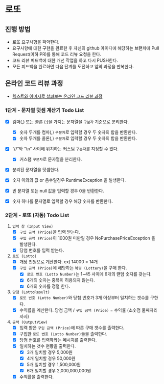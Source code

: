 # 로또
## 진행 방법
* 로또 요구사항을 파악한다.
* 요구사항에 대한 구현을 완료한 후 자신의 github 아이디에 해당하는 브랜치에 Pull Request(이하 PR)를 통해 코드 리뷰 요청을 한다.
* 코드 리뷰 피드백에 대한 개선 작업을 하고 다시 PUSH한다.
* 모든 피드백을 완료하면 다음 단계를 도전하고 앞의 과정을 반복한다.

## 온라인 코드 리뷰 과정
* [텍스트와 이미지로 살펴보는 온라인 코드 리뷰 과정](https://github.com/next-step/nextstep-docs/tree/master/codereview)


### 1단계 - 문자열 덧셈 계산기 Todo List
- [x] 컴마(,) 또는 콜론 (:)을 가지는 문자열을 `구분자` 기준으로 분리한다.
    - [x] 숫자 두개를 컴마(,) `구분자`로 입력할 경우 두 숫자의 합을 반환한다.
    - [x] 숫자 두개를 콜론(,) `구분자`로 입력할 경우 두 숫자의 합을 반환한다.
- [x] “//”와 “\n” 사이에 위치하는 커스텀 `구분자`를 지정할 수 있다.
    - [x] 커스텀 `구분자`로 문자열을 분리한다.
- [x] 분리된 문자열을 덧셈한다.
- [x] 숫자 이외의 값 or 음수일경우 RuntimeException 을 발생한다.
- [x] 빈 문자열 또는 null 값을 입력할 경우 0을 반환한다.
- [x] 숫자 하나를 문자열로 입력할 경우 해당 숫자를 반환한다.


### 2단계 - 로또 (자동) Todo List

1. `입력 창 (Input View)`
    - [x] `구입 금액 (Price)`을 입력 받는다.
    - [x] `구입 금액 (Price)`이 1000원 미만일 경우 NoPurchasePriceException 을 발생한다.
    - [x] 당첨 번호를 입력 받는다.
2. `로또 (Lotto)`
    - [x] 개당 천원으로 계산한다. ex) 14000 = 14개
    - [x] `구입 금액 (Price)`에 해당하는 `복권 (Lottery)`을 구매 한다.
        - [x] `로또 번호 (Lotto Number)`는 1~45 사이에 6개의 랜덤 숫자를 갖는다.
        - [x] 6개의 숫자는 중복이 허용되지 않는다.
        - [x] 6개의 숫자를 정렬 한다.
3. `당첨 (LottoResult)`
    - [x] `로또 번호 (Lotto Number)`와 당첨 번호가 3개 이상부터 일치하는 갯수를 구한다.
    - [x] 수익률을 계산한다. 당첨 금액 / `구입 금액 (Price)` = 수익률 (소숫점 둘째자리까지)
4. `출력 (OutputView)`
    - [x] 입력 받은 `구입 금액 (Price)`에 따른 구매 갯수를 출력한다.
    - [x] 구입한 `로또 번호 (Lotto Number)`들을 출력한다.
    - [x] 당첨 번호를 입력하라는 메시지를 출력한다.
    - [x] 일치하는 갯수 현황을 출력한다.
        - [x] 3개 일치할 경우 5,000원
        - [x] 4개 일치할 경우 50,000원
        - [x] 5개 일치할 경우 1,500,000원
        - [x] 6개 일치할 경우 2,000,000,000원
    - [x] 수익률을 출력한다.